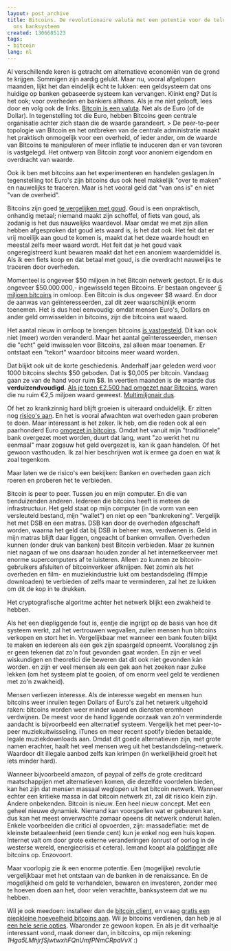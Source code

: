 ```yaml
---
layout: post_archive
title: Bitcoins. De revolutionaire valuta met een potentie voor de teloorgang van
  ons banksysteem
created: 1306685123
tags:
- bitcoin
lang: nl
---
```

Al verschillende keren is getracht om alternatieve economiën van de grond te krijgen. Sommigen zijn aardig gelukt. Maar nu, vooral afgelopen maanden, lijkt het dan eindelijk écht te lukken: een geldsysteem dat ons huidige op banken gebaseerde systeem kan vervangen. Klinkt eng? Dat is het ook; voor overheden en bankiers althans. Als je me niet gelooft, lees door en volg ook de links. [Bitcoin is een valuta](https://en.bitcoin.it/wiki/Introduction). Net als de Euro (of de Dollar). In tegenstelling tot die Euro, hebben Bitcoins geen centrale organisatie achter zich staan die de waarde garandeert.     > De peer-to-peer topologie van Bitcoin en het ontbreken van de centrale administratie maakt het praktisch onmogelijk voor een overheid, of ieder ander, om de waarde van Bitcoins te manipuleren of meer inflatie te induceren dan er van tevoren is vastgelegd. Het ontwerp van Bitcoin zorgt voor anoniem eigendom en overdracht van waarde.

Ook ik ben met bitcoins aan het experimenteren en handelen geslagen.<!--break-->In tegenstelling tot Euro's zijn bitcoins dus ook heel makkelijk "over te maken" en nauwelijks te traceren. Maar is het vooral geld dat "van ons is" en niet "van de overheid".

Bitcoins zijn goed [te vergelijken met goud](https://en.bitcoin.it/wiki/Myths#Bitcoins_don_t_solve_any_problems_that_fiat_and/or_gold_doesn_t_solve). Goud is een onpraktisch, onhandig metaal; niemand maakt zijn schoffel, of fiets van goud, als zodanig is het dus nauwelijks waardevol. Maar omdat we met zijn allen hebben afgesproken dat goud iets waard is, ís het dat ook. Het feit dat er vrij moeilijk aan goud te komen is, maakt dat het deze waarde houdt en meestal zelfs meer waard wordt. Het feit dat je het goud vaak ongeregistreerd kunt bewaren maakt dat het een anoniem waardemiddel is. Als ik een fiets koop en dat betaal met goud, is die overdracht nauwelijks te traceren door overheden.

Momenteel is ongeveer $50 miljoen in het Bitcoin netwerk gestopt. Er is dus ongeveer $50.000.000,- ingewisseld tegen Bitcoins. Er bestaan ongeveer [6 miljoen bitcoins](http://blockexplorer.com/q/totalbc) in omloop. Een Bitcoin is dus ongeveer $8 waard. En door de aanwas van geïnteresseerden, zal dit zeer waarschijnlijk enorm toenemen. Het is dus heel eenvoudig: omdat mensen Euro's, Dollars en ander geld omwisselden in bitcoins, zijn die bitcoins wat waard.

Het aantal nieuw in omloop te brengen bitcoins [is vastgesteld](http://forum.bitcoin.org/?topic=3366.msg47522#msg47522). Dit kan ook niet (meer) worden veranderd. Maar het aantal geïnteresseerden, mensen die "echt" geld inwisselen voor Bitcoins, zal alleen maar toenemen. Er ontstaat een "tekort" waardoor bitcoins meer waard worden.

Dat blijkt ook uit de korte geschiedenis. Anderhalf jaar geleden werd voor 1000 bitcoins slechts $50 geboden. Dat is $0,005 per bitcoin. Vandaag gaan ze van de hand voor ruim $8. In veertien maanden is de waarde dus **verduizendvoudigd**. [Als je toen €2.500 had omgezet naar Bitcoins](http://falkvinge.net/2011/05/29/why-im-putting-all-my-savings-into-bitcoin/), waren die nu ruim €2,5 miljoen waard geweest. [Multimiljonair dus](http://www.bitcoinmoney.com/post/3109720916/laszlos-pizza).

Of het zo krankzinnig hard blijft groeien is uiteraard onduidelijk. Er zitten nog [risico's aan](https://en.bitcoin.it/wiki/FAQ#Economy). En het is vooral afwachten wat overheden gaan proberen te doen. Maar interessant is het zeker. Ik heb, om die reden ook al een paarhonderd Euro [omgezet in bitcoins](https://www.mtgox.com/support). Omdat het vanuit mijn "traditionele" bank overgezet moet worden, duurt dat lang, want "zo werkt het nu eenmaal" maar zogauw het geld overgezet is, kan ik gaan handelen. Of het gewoon vasthouden. Ik zal hier beschrijven wat ik ermee ga doen en wat ik zoal tegenkom.

Maar laten we de risico's een bekijken: Banken en overheden gaan zich roeren en proberen het te verbieden.

Bitcoin is peer to peer. Tussen jou en mijn computer. En die van tienduizenden anderen. Iedereen die bitcoins heeft is meteen de infrastructuur. Het geld staat op mijn computer (in de vorm van een versleuteld bestand, mijn "wallet") en niet op een "bankrekening". Vergelijk het met DSB en een matras. DSB kan door de overheden afgeschaft worden, waarna het geld dat bij DSB in beheer was, verdwenen is. Geld in mijn matras blijft daar liggen, ongeacht of banken omvallen. Overheden kunnen (onder druk van banken) best Bitcoin verbieden. Maar ze kunnen niet nagaan of we ons daaraan houden zonder al het internetkeerveer met enorme supercomputers af te luisteren. Alleen zo kunnen ze bitcoin-gebruikers afsluiten of bitcoinverkeer afknijpen. Net zomin als het overheden en film- en muziekindustrie lukt om bestandsdeling (filmpje downloaden) te verbieden of zelfs maar te verminderen, zal het ze lukken om dit de kop in te drukken.

Het cryptografische algoritme achter het netwerk blijkt een zwakheid te hebben.

Als het een diepliggende fout is, eentje die ingrijpt op de basis van hoe dit systeem werkt, zal het vertrouwen wegvallen, zullen mensen hun bitcoins verkopen en stort het in. Vergelijkbaar met wanneer een bank fouten blijkt te maken en iedereen als een gek zijn spaargeld opneemt. Vooralsnog zijn er geen tekenen dat zo'n fout gevonden gaat worden. En zijn er veel wiskundigen en theoretici die beweren dat dit ook niet gevonden kán worden. en zijn er veel mensen als een gek aan het zoeken naar zulke lekken (om het systeem plat te gooien, of om enorm veel geld te verdienen met zo'n zwakheid).

Mensen verliezen interesse. Als de interesse wegebt en mensen hun bitcoins weer inruilen tegen Dollars of Euro's zal het netwerk uitgehold raken: bitcoins worden weer minder waard en diensten eromheen verdwijnen. De meest voor de hand liggende oorzaak van zo'n verminderde aandacht is bijvoorbeeld een alternatief systeem. Vergelijk het met peer-to-peer muziekuitwisseling. iTunes en meer recent spotify bieden betaalde, legale muziekdownloads aan. Omdat dit goede alternatieven zijn, met grote namen erachter, haalt het veel mensen weg uit het bestandsdeling-netwerk. Waardoor dit illegale aanbod zelfs kan krimpen (in werkelijkheid groeit het iets minder hard).

Wanneer bijvoorbeeld amazon, of paypal of zelfs de grote creditcard maatschappijen met alternatieven komen, die dezelfde voordelen bieden, kan het zijn dat mensen massaal weglopen uit het bitcoin netwerk. Wanneer echter een kritieke massa in dat bitcoin netwerk zit, zal dit risico klein zijn. Andere onbekenden. Bitcoin is nieuw. Een heel nieuw concept. Met een geheel nieuwe dynamiek. Niemand kan voorspellen wat er gebeuren kan, dus kan het meest onverwachte zomaar opeens dit netwerk onderuit halen. Enkele voorbeelden die critici al opvoerden, zijn: massadeflatie: met de kleinste betaaleenheid (een tiende cent) kun je enkel nog een huis kopen. Internet valt om door grote externe veranderingen (onrust of oorlog in de westerse wereld, energiecrisis et cetera). Iemand koopt ala [goldfinger](http://www.jamesbondwiki.com/page/Goldfinger) alle bitcoins op. Enzovoort.

Maar voorlopig zie ik een enorme potentie. Een (mogelijke) revolutie vergelijkbaar met het ontstaan van de banken in de renaissance. En de mogelijkheid om geld te verhandelen, bewaren en investeren, zonder mee te hoeven doen aan het, door velen verachtte, banksysteem dat we nu hebben.

Wil je ook meedoen: installeer dan de [bitcoin client](), en vraag [gratis een piepkleine hoeveelheid bitcoins aan](http://freebitcoins.appspot.com/). Wil je bitcoins verdienen, dan heb je al [een hele serie opties](https://en.bitcoin.it/wiki/FAQ#How_can_I_get_Bitcoins?). Waaronder ze gewoon kopen. En als je dit verhaaltje interessant vond, maak doneer dan, in bitcoins, op mijn rekening: _1Hga5LMhjrfSjwtwxhFQnUmfPNmCRpaVvX_ :)
